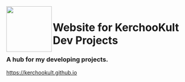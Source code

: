 <img src="https://images-ext-1.discordapp.net/external/gCgxysS2fIaAMetB5Cj86mSTAklbigpGD-pVt6kTLaA/https/cdn.discordapp.com/icons/663396697967296512/cde0f4e8a1babcfcc6136a48b767cf94.jpg" align="left" width="120"/>

# Website for KerchooKult Dev Projects

### A hub for my developing projects.

https://kerchookult.github.io


